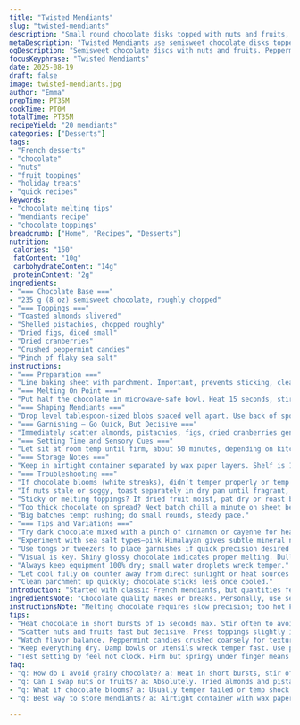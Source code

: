 ```yaml
---
title: "Twisted Mendiants"
slug: "twisted-mendiants"
description: "Small round chocolate disks topped with nuts and fruits, quick to make. Uses 235 g chocolate with subtle shifts in texture and ingredients for balance. Swapped traditional nuts for almonds and pistachios, plus figs instead of apricots, bringing a new bite. Cooling times and melting steps tweaked slightly for better control, less mess. No em dashes, just commas and semicolons. Adds crushed peppermint candies for surprise crunch, with a hint of sea salt to cut sweetness. Gluten, nut, egg, and dairy adaptations possible by switching chocolate type and toppings. The method focuses on simple tactile signs to avoid overcooking or bloom. A well-rehearsed shortcut for anyone tired of fiddly candy work."
metaDescription: "Twisted Mendiants use semisweet chocolate disks topped with almonds, pistachios, figs, and peppermint crunch. Quick melt, tactile cues, rustic charm in 35 mins."
ogDescription: "Semisweet chocolate discs with nuts and fruits. Peppermint adds crunch, sea salt wakes flavors. Melt slow, spread rustic, chill just right. French-inspired, no fuss."
focusKeyphrase: "Twisted Mendiants"
date: 2025-08-19
draft: false
image: twisted-mendiants.jpg
author: "Emma"
prepTime: PT35M
cookTime: PT0M
totalTime: PT35M
recipeYield: "20 mendiants"
categories: ["Desserts"]
tags:
- "French desserts"
- "chocolate"
- "nuts"
- "fruit toppings"
- "holiday treats"
- "quick recipes"
keywords:
- "chocolate melting tips"
- "mendiants recipe"
- "chocolate toppings"
breadcrumb: ["Home", "Recipes", "Desserts"]
nutrition: 
 calories: "150"
 fatContent: "10g"
 carbohydrateContent: "14g"
 proteinContent: "2g"
ingredients:
- "=== Chocolate Base ==="
- "235 g (8 oz) semisweet chocolate, roughly chopped"
- "=== Toppings ==="
- "Toasted almonds slivered"
- "Shelled pistachios, chopped roughly"
- "Dried figs, diced small"
- "Dried cranberries"
- "Crushed peppermint candies"
- "Pinch of flaky sea salt"
instructions:
- "=== Preparation ==="
- "Line baking sheet with parchment. Important, prevents sticking, clean up quicker. Use a rimmed sheet because accidents happen."
- "=== Melting On Point ==="
- "Put half the chocolate in microwave-safe bowl. Heat 15 seconds, stir well. Listen for little crackles stopping means it's nearly soft. Repeat heating 15-second blasts max, stirring every round, melting must be gradual. Then add rest of chocolate; stir swiftly until silky but keep some lumps if stubborn. Residual heat finishes the melt without overheating. Overheating = grainy mess; trust your eye and feel; chocolate should shine."
- "=== Shaping Mendiants ==="
- "Drop level tablespoon-sized blobs spaced well apart. Use back of spoon to spread uneven rounds; not too thin or brittle, not too thick or gums up. Medium thickness ideal to hold garnishes. Shape is rustic; imperfection adds charm."
- "=== Garnishing — Go Quick, But Decisive ==="
- "Immediately scatter almonds, pistachios, figs, dried cranberries generously over each. Sprinkle crushed peppermint sparingly—adds crunch, unexpected bite. A sneaky pinch of flaky sea salt onto each disc. Salt wakes flavors, prevents cloying."
- "=== Setting Time and Sensory Cues ==="
- "Let sit at room temp until firm, about 50 minutes, depending on kitchen humidity. If impatient or room warm, slide into fridge for 12-18 minutes—watch that condensation. Chill too long, get dull surface. Touch test: firm but springy under finger with subtle give. This means ready to store or stack."
- "=== Storage Notes ==="
- "Keep in airtight container separated by wax paper layers. Shelf is 1 week room temp, up to 3 weeks refrigerated. Avoid freezer; chocolates' textures become gritty."
- "=== Troubleshooting ==="
- "If chocolate blooms (white streaks), didn’t temper properly or temp shock from fridge. Slightly slick, safe to eat but less pretty. Remelt gently, try slow microwave bursts or double boiler with water below boil, stirring constantly."
- "If nuts stale or soggy, toast separately in dry pan until fragrant, cool completely before topping. Adds crunch and aroma."
- "Sticky or melting toppings? If dried fruit moist, pat dry or roast briefly to reduce moisture."
- "Too thick chocolate on spread? Next batch chill a minute on sheet before adding toppings to avoid sinking."
- "Big batches tempt rushing; do small rounds, steady pace."
- "=== Tips and Variations ==="
- "Try dark chocolate mixed with a pinch of cinnamon or cayenne for heat kick. Or white chocolate with freeze-dried raspberries crushed instead of peppermint."
- "Experiment with sea salt types—pink Himalayan gives subtle mineral notes."
- "Use tongs or tweezers to place garnishes if quick precision desired."
- "Visual is key. Shiny glossy chocolate indicates proper melting. Dull means overheat or moisture."
- "Always keep equipment 100% dry; small water droplets wreck temper."
- "Let cool fully on counter away from direct sunlight or heat sources."
- "Clean parchment up quickly; chocolate sticks less once cooled."
introduction: "Started with classic French mendiants, but quantities felt heavy; too much chocolate overwhelms toppings. So trimmed chocolate down to 235 g for finesse. Nuts interchange necessary; bought almonds and pistachios, toasted them to nail crunch, aroma. Dried figs replaced apricots—chewier, richer. Peppermint chips sneaked in for zing; surprising but works. Adjusted melting times in microwave: shorter bursts, more stirring; chocolate demands patience, or gives grain. Spreading blobs—do them slightly imperfect; rustic look stands better in fridge. Setting times vary; tactile test better than clock. Learned the hard way: chocolate bloom = bad temper or fridge shock. Keep everything dry; wet bowls ruin batch. This older trick, less fuss but more control."
ingredientsNote: "Chocolate quality makes or breaks. Personally, use semisweet bars because they hold toppings without too sweet or bitter. Feel free sub dark or milk but watch melting behavior; milk chocolate softens faster, less stable. Toast nuts dry in pan, watch browning closely; optimal nuttiness, no bitter burnt taste. Figs must be firm, not sticky or they'll drag the chocolate surface down. Cranberries chosen for tart chewiness; raisins or blueberries good too but balance sugar load. Peppermint candies crushed by hand or short pulse in food processor; too fine, lose crunch. Salt flakes a must to offset sweetness; regular table salt dulls. If dairy or nuts allergies, swap chocolate for vegan, use pumpkin seeds or toasted oats, dried mango or pineapple for tang. Always parchment-lined baking sheets—cleanup fast, no stuck discs."
instructionsNote: "Melting chocolate requires slow precision; too hot kills shine and texture. Microwave bursts very short; stir often to distribute heat. Adding remaining chocolate chunks after initial melts essential; residual heat smoothes without burning bits. Dropping chocolate mounds should be consistent, though size can vary for rustic flair. Spread gently with back of spoon, don’t flatten too thin or you lose chew support. Toppings pressed just enough to embed but not soaked or falling off later. Timing is approximate; finger test better; chocolate firm yet bounces back gives timing cue. Refrigerate briefly if impatient but watch surface gloss and moisture buildup. Storing airtight with parchment layers prevents sticking, preserves texture. Avoid rushing or skipping stirring; chocolate is temperamental but forgiving if treated gently. Finally, share and expect critiques—mendiants are as much art as kitchen science."
tips:
- "Heat chocolate in short bursts of 15 seconds max. Stir often to avoid grainy texture. Listen for subtle crackles—sign melting’s nearly done. Add remaining chunks late; residual heat finishes melt. Overheating kills shine. Slow patience wins here."
- "Scatter nuts and fruits fast but decisive. Press toppings slightly into chocolate while still warm but not soft enough to sink. Medium thickness crucial. Too thin means brittle disks, too thick makes chewing tough. Rustic shape works; imperfections add charm and better chill hold."
- "Watch flavor balance. Peppermint candies crushed coarsely for textural contrast; too fine and crunch's lost. Salt flakes must be flaky, not table salt. Salt brightens flavor, cuts chocolate’s sweetness, adds subtle pop. Skipping salt dulls overall taste."
- "Keep everything dry. Damp bowls or utensils wreck temper fast. Use parchment-lined trays always; clean up fast, avoid stuck disks. Toast nuts dry in pan until fragrant—brown but no burn. Dried figs need to be firm, not sticky, or chocolate surface drags down."
- "Test setting by feel not clock. Firm but springy under finger means ready to store or stack. Fridge can quick set but watch condensation and dull surface. Chill too long loses gloss. Room temp more forgiving humidity-wise but slower. Adjust based on kitchen."
faq:
- "q: How do I avoid grainy chocolate? a: Heat in short bursts, stir often, listen for crackles stopping means nearly melted. Add leftover chunks last; residual heat smooths. Too hot kills shine, causes grain. Slow melt beats rushing."
- "q: Can I swap nuts or fruits? a: Absolutely. Tried almonds and pistachios—delicious with toasted crunch. Figs replaced apricots for chewiness. Cranberries tart balance sweetness. Use pumpkin seeds or dried pineapple for allergies. Keep firm, not moist toppings."
- "q: What if chocolate blooms? a: Usually temper failed or temp shock from fridge. White streaks mean bloom; it’s safe but looks off. Remelt gently with slow microwave bursts or double boiler below boil. Constant stirring helps. Avoid fridge shocks if possible."
- "q: Best way to store mendiants? a: Airtight container with wax paper layers recommended. Room temp good up to a week; fridge extends to three weeks. Avoid freezer—texture becomes gritty. Watch moisture buildup if refrigerated; condensation ruins gloss."

---
```

